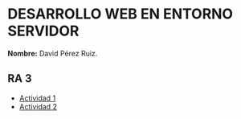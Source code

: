 # DESARROLLO WEB EN ENTORNO SERVIDOR

**Nombre:** David Pérez Ruiz.

## RA 3

* [Actividad 1](/ra3/act1/)
* [Actividad 2](/ra3/act2/)